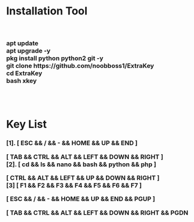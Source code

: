 <!-- GITHUB README -->

<h1>Installation Tool</h1>

<br>

<h3>apt update<br>apt upgrade -y<br>pkg install python python2 git -y<br>git clone https://github.com/noobboss1/ExtraKey<br>cd ExtraKey<br>bash xkey</h3><br><br>

<h1>Key List</h1>

<h3>[1]. [ ESC && / && - && HOME && UP && END ]

[ TAB && CTRL && ALT && LEFT && DOWN && RIGHT ]<br>[2]. [ cd && ls && nano && bash && python && php ]

[ CTRL && ALT && LEFT && UP && DOWN && RIGHT ]<br>[3] [ F1 && F2 && F3 && F4 && F5 && F6 && F7 ]

[ ESC && / && - && HOME && UP && END && PGUP ]

[ TAB && CTRL && ALT && LEFT && DOWN && RIGHT && PGDN</h3>
